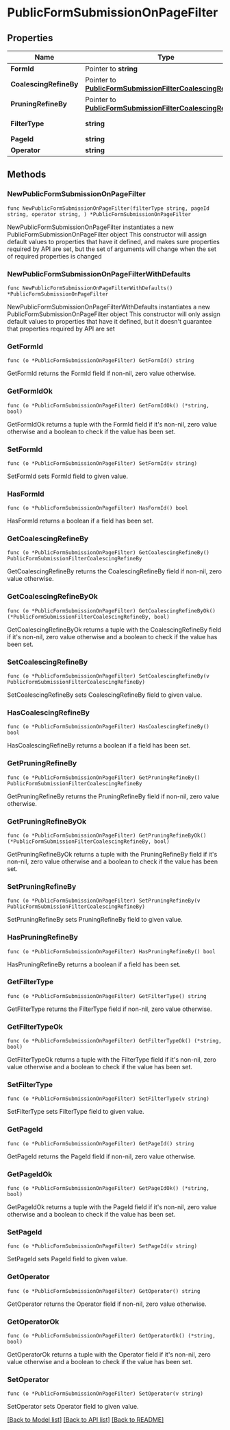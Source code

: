 # PublicFormSubmissionOnPageFilter

## Properties

Name | Type | Description | Notes
------------ | ------------- | ------------- | -------------
**FormId** | Pointer to **string** |  | [optional] 
**CoalescingRefineBy** | Pointer to [**PublicFormSubmissionFilterCoalescingRefineBy**](PublicFormSubmissionFilterCoalescingRefineBy.md) |  | [optional] 
**PruningRefineBy** | Pointer to [**PublicFormSubmissionFilterCoalescingRefineBy**](PublicFormSubmissionFilterCoalescingRefineBy.md) |  | [optional] 
**FilterType** | **string** |  | [default to "FORM_SUBMISSION_ON_PAGE"]
**PageId** | **string** |  | 
**Operator** | **string** |  | 

## Methods

### NewPublicFormSubmissionOnPageFilter

`func NewPublicFormSubmissionOnPageFilter(filterType string, pageId string, operator string, ) *PublicFormSubmissionOnPageFilter`

NewPublicFormSubmissionOnPageFilter instantiates a new PublicFormSubmissionOnPageFilter object
This constructor will assign default values to properties that have it defined,
and makes sure properties required by API are set, but the set of arguments
will change when the set of required properties is changed

### NewPublicFormSubmissionOnPageFilterWithDefaults

`func NewPublicFormSubmissionOnPageFilterWithDefaults() *PublicFormSubmissionOnPageFilter`

NewPublicFormSubmissionOnPageFilterWithDefaults instantiates a new PublicFormSubmissionOnPageFilter object
This constructor will only assign default values to properties that have it defined,
but it doesn't guarantee that properties required by API are set

### GetFormId

`func (o *PublicFormSubmissionOnPageFilter) GetFormId() string`

GetFormId returns the FormId field if non-nil, zero value otherwise.

### GetFormIdOk

`func (o *PublicFormSubmissionOnPageFilter) GetFormIdOk() (*string, bool)`

GetFormIdOk returns a tuple with the FormId field if it's non-nil, zero value otherwise
and a boolean to check if the value has been set.

### SetFormId

`func (o *PublicFormSubmissionOnPageFilter) SetFormId(v string)`

SetFormId sets FormId field to given value.

### HasFormId

`func (o *PublicFormSubmissionOnPageFilter) HasFormId() bool`

HasFormId returns a boolean if a field has been set.

### GetCoalescingRefineBy

`func (o *PublicFormSubmissionOnPageFilter) GetCoalescingRefineBy() PublicFormSubmissionFilterCoalescingRefineBy`

GetCoalescingRefineBy returns the CoalescingRefineBy field if non-nil, zero value otherwise.

### GetCoalescingRefineByOk

`func (o *PublicFormSubmissionOnPageFilter) GetCoalescingRefineByOk() (*PublicFormSubmissionFilterCoalescingRefineBy, bool)`

GetCoalescingRefineByOk returns a tuple with the CoalescingRefineBy field if it's non-nil, zero value otherwise
and a boolean to check if the value has been set.

### SetCoalescingRefineBy

`func (o *PublicFormSubmissionOnPageFilter) SetCoalescingRefineBy(v PublicFormSubmissionFilterCoalescingRefineBy)`

SetCoalescingRefineBy sets CoalescingRefineBy field to given value.

### HasCoalescingRefineBy

`func (o *PublicFormSubmissionOnPageFilter) HasCoalescingRefineBy() bool`

HasCoalescingRefineBy returns a boolean if a field has been set.

### GetPruningRefineBy

`func (o *PublicFormSubmissionOnPageFilter) GetPruningRefineBy() PublicFormSubmissionFilterCoalescingRefineBy`

GetPruningRefineBy returns the PruningRefineBy field if non-nil, zero value otherwise.

### GetPruningRefineByOk

`func (o *PublicFormSubmissionOnPageFilter) GetPruningRefineByOk() (*PublicFormSubmissionFilterCoalescingRefineBy, bool)`

GetPruningRefineByOk returns a tuple with the PruningRefineBy field if it's non-nil, zero value otherwise
and a boolean to check if the value has been set.

### SetPruningRefineBy

`func (o *PublicFormSubmissionOnPageFilter) SetPruningRefineBy(v PublicFormSubmissionFilterCoalescingRefineBy)`

SetPruningRefineBy sets PruningRefineBy field to given value.

### HasPruningRefineBy

`func (o *PublicFormSubmissionOnPageFilter) HasPruningRefineBy() bool`

HasPruningRefineBy returns a boolean if a field has been set.

### GetFilterType

`func (o *PublicFormSubmissionOnPageFilter) GetFilterType() string`

GetFilterType returns the FilterType field if non-nil, zero value otherwise.

### GetFilterTypeOk

`func (o *PublicFormSubmissionOnPageFilter) GetFilterTypeOk() (*string, bool)`

GetFilterTypeOk returns a tuple with the FilterType field if it's non-nil, zero value otherwise
and a boolean to check if the value has been set.

### SetFilterType

`func (o *PublicFormSubmissionOnPageFilter) SetFilterType(v string)`

SetFilterType sets FilterType field to given value.


### GetPageId

`func (o *PublicFormSubmissionOnPageFilter) GetPageId() string`

GetPageId returns the PageId field if non-nil, zero value otherwise.

### GetPageIdOk

`func (o *PublicFormSubmissionOnPageFilter) GetPageIdOk() (*string, bool)`

GetPageIdOk returns a tuple with the PageId field if it's non-nil, zero value otherwise
and a boolean to check if the value has been set.

### SetPageId

`func (o *PublicFormSubmissionOnPageFilter) SetPageId(v string)`

SetPageId sets PageId field to given value.


### GetOperator

`func (o *PublicFormSubmissionOnPageFilter) GetOperator() string`

GetOperator returns the Operator field if non-nil, zero value otherwise.

### GetOperatorOk

`func (o *PublicFormSubmissionOnPageFilter) GetOperatorOk() (*string, bool)`

GetOperatorOk returns a tuple with the Operator field if it's non-nil, zero value otherwise
and a boolean to check if the value has been set.

### SetOperator

`func (o *PublicFormSubmissionOnPageFilter) SetOperator(v string)`

SetOperator sets Operator field to given value.



[[Back to Model list]](../README.md#documentation-for-models) [[Back to API list]](../README.md#documentation-for-api-endpoints) [[Back to README]](../README.md)


